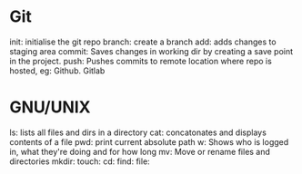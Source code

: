 # Git
init: initialise the git repo
branch: create a branch
add: adds changes to staging area
commit: Saves changes in working dir by creating a save point in the project.
push: Pushes commits to remote location where repo is hosted, eg: Github. Gitlab

# GNU/UNIX

ls: lists all files and dirs in a directory
cat: concatonates and displays contents of a file
pwd: print current absolute path
w: Shows who is logged in, what they're doing and for how long
mv: Move or rename files and directories
mkdir:
touch:
cd:
find:
file:

